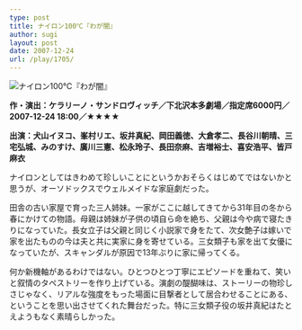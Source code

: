 ```yaml
---
type: post
title: ナイロン100℃『わが闇』
author: sugi
layout: post
date: 2007-12-24
url: /play/1705/
---
```

<img src="/images/play/20071224.jpg" alt="ナイロン100℃『わが闇』" class="alignleft" />

**作・演出：ケラリーノ・サンドロヴィッチ／下北沢本多劇場／指定席6000円／2007-12-24 18:00／★★★★**

**出演：犬山イヌコ、峯村リエ、坂井真紀、岡田義徳、大倉孝二、長谷川朝晴、三宅弘城、みのすけ、廣川三憲、松永玲子、長田奈麻、吉増裕士、喜安浩平、皆戸麻衣**

ナイロンとしてはきわめて珍しいことにというかおそらくはじめてではないかと思うが、オーソドックスでウェルメイドな家庭劇だった。

田舎の古い家屋で育った三人姉妹。一家がここに越してきてから31年目の冬から春にかけての物語。母親は姉妹が子供の頃自ら命を絶ち、父親は今や病で寝たきりになっていた。長女立子は父親と同じく小説家で身をたて、次女艶子は嫁いで家を出たものの今は夫と共に実家に身を寄せている。三女類子も家を出て女優になっていたが、スキャンダルが原因で13年ぶりに家に帰ってくる。

何か新機軸があるわけではない。ひとつひとつ丁寧にエピソードを重ねて、笑いと叙情のタペストリーを作り上げている。演劇の醍醐味は、ストーリーの物珍しさじゃなく、リアルな強度をもった場面に目撃者として居合わせることにある、ということを思い出させてくれた舞台だった。特に三女類子役の坂井真紀はたとえようもなく素晴らしかった。
